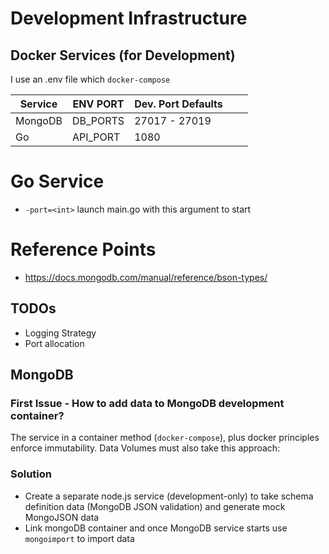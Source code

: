 # Development Infrastructure

## Docker Services (for Development)
I use an .env file which `docker-compose`

| Service   | ENV PORT | Dev. Port Defaults  |   |   |
|-----------|----------|---------------------|---|---|
| MongoDB   | DB_PORTS | 27017 - 27019       |   |   |
| Go        | API_PORT | 1080                |   |   |

# Go Service
* `-port=<int>` launch main.go with this argument to start

# Reference Points
* https://docs.mongodb.com/manual/reference/bson-types/

## TODOs
* Logging Strategy
* Port allocation

## MongoDB

### First Issue - How to add data to MongoDB development container?
The service in a container method (`docker-compose`), plus docker principles enforce immutability. Data Volumes must also take this approach:

### Solution
* Create a separate node.js service (development-only) to take schema definition data (MongoDB JSON validation) and generate mock MongoJSON data
* Link mongoDB container and once MongoDB service starts use `mongoimport` to import data
